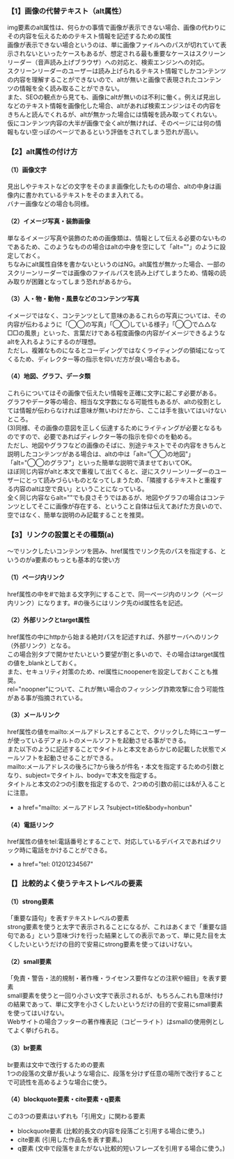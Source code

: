 ### 【1】画像の代替テキスト（alt属性）
img要素のalt属性は、何らかの事情で画像が表示できない場合、画像の代わりにその内容を伝えるためのテキスト情報を記述するための属性<br>
画像が表示できない場合というのは、単に画像ファイルへのパスが切れていて表示されないといったケースもあるが、想定される最も重要なケースはスクリーンリーダー（音声読み上げブラウザ）への対応と、検索エンジンへの対応。<br>
スクリーンリーダーのユーザーは読み上げられるテキスト情報でしかコンテンツの内容を理解することができないので、altが無いと画像で表現されたコンテンツの情報を全く読み取ることができない。<br>
また、SEOの観点から見ても、画像にaltが無いのは不利に働く。例えば見出しなどのテキスト情報を画像化した場合、altがあれば検索エンジンはその内容をきちんと読んでくれるが、altが無かった場合には情報を読み取ってくれない。<br>
仮にコンテンツ内容の大半が画像で全くaltが無ければ、そのページには何の情報もない空っぽのページであるという評価をされてしまう恐れが高い。

### 【2】alt属性の付け方
#### （1）画像文字
見出しやテキストなどの文字をそのまま画像化したものの場合、altの中身は画像内に書かれているテキストをそのまま入れてる。<br>
バナー画像などの場合も同様。

#### （2）イメージ写真・装飾画像
単なるイメージ写真や装飾のための画像類は、情報として伝える必要のないものであるため、このようなものの場合はaltの中身を空にして「alt=""」のように設定しておく。<br>
ちなみにalt属性自体を書かないというのはNG。alt属性が無かった場合、一部のスクリーンリーダーでは画像のファイルパスを読み上げてしまうため、情報の読み取りが困難となってしまう恐れがあるから。

#### （3）人・物・動物・風景などのコンテンツ写真
イメージではなく、コンテンツとして意味のあるこれらの写真については、その内容が伝わるように「◯◯の写真」「◯◯している様子」「◯◯で△△な□□の風景」といった、言葉だけである程度画像の内容がイメージできるようなaltを入れるようにするのが理想。<br>
ただし、複雑なものになるとコーディングではなくライティングの領域になってくるため、ディレクター等の指示を仰いだ方が良い場合もある。

#### （4）地図、グラフ、データ類
これらについてはその画像で伝えたい情報を正確に文字に起こす必要がある。<br>
グラフやデータ等の場合、相当な文字数になる可能性もあるが、altの役割としては情報が伝わらなければ意味が無いわけだから、ここは手を抜いてはいけないところ。<br>
(3)同様、その画像の意図を正しく伝達するためにライティングが必要となるものですので、必要であればディレクター等の指示を仰ぐのを勧める。<br>
ただし、地図やグラフなどの画像のそばに、別途テキストでその内容をきちんと説明したコンテンツがある場合は、altの中は「alt="◯◯の地図"」「alt="◯◯のグラフ"」といった簡単な説明で済ませておいてOK。<br>
ほぼ同じ内容がaltと本文で重複して出てくると、逆にスクリーンリーダーのユーザーにとって読みづらいものとなってしまうため、「隣接するテキストと重複する内容のaltは空で良い」ということになっている。<br>
全く同じ内容ならalt=""でも良さそうではあるが、地図やグラフの場合はコンテンツとしてそこに画像が存在する、ということ自体は伝えてあげた方良いので、空ではなく、簡単な説明のみ記載することを推奨。

### 【3】リンクの設置とその種類(a)
<a>〜</a>でリンクしたいコンテンツを囲み、href属性でリンク先のパスを指定する、というのがa要素のもっとも基本的な使い方
#### （1）ページ内リンク
href属性の中を#で始まる文字列にすることで、同一ページ内のリンク（ページ内リンク）になります。#の後ろにはリンク先のid属性名を記述。

#### （2）外部リンクとtarget属性
href属性の中にhttpから始まる絶対パスを記述すれば、外部サーバへのリンク（外部リンク）となる。<br>
この場合別タブで開かせたいという要望が割と多いので、その場合はtarget属性の値を_blankとしておく。<br>
また、セキュリティ対策のため、rel属性にnoopenerを設定しておくことも推奨。<br>
rel="noopner"について、これが無い場合のフィッシング詐欺攻撃に合う可能性がある事が指摘されている。

#### （3）メールリンク
href属性の値をmailto:メールアドレスとすることで、クリックした時にユーザーが使っているデフォルトのメールソフトを起動させる事ができる。<br>
また以下のように記述することでタイトルと本文をあらかじめ記載した状態でメールソフトを起動させることができる。<br>
mailto:メールアドレスの後ろに?から後ろが件名・本文を指定するための引数となり、subject=でタイトル、body=で本文を指定する。<br>
タイトルと本文の2つの引数を指定するので、2つめの引数の前には&が入ることに注意。
- a href="mailto: メールアドレス ?subject=title&body=honbun" 

#### （4）電話リンク
href属性の値をtel:電話番号とすることで、対応しているデバイスであればクリック時に電話をかけることができる。
- a href="tel: 01201234567"

### 【】比較的よく使うテキストレベルの要素
#### （1）strong要素
「重要な語句」を表すテキストレベルの要素<br>
strong要素を使うと太字で表示されることになるが、これはあくまで「重要な語句である」という意味づけを行った結果としての表示であって、単に見た目を太くしたいというだけの目的で安易にstrong要素を使ってはいけない。

#### （2）small要素
「免責・警告・法的規制・著作権・ライセンス要件などの注釈や細目」を表す要素<br>
small要素を使うと一回り小さい文字で表示されるが、もちろんこれも意味付けの結果であって、単に文字を小さくしたいというだけの目的で安易にsmall要素を使ってはいけない。<br>
Webサイトの場合フッターの著作権表記（コピーライト）はsmallの使用例としてよく挙げられる。

#### （3）br要素
br要素は文中で改行するための要素<br>
1つの段落の文章が長いような場合に、段落を分けず任意の場所で改行することで可読性を高めるような場合に使う。

#### （4）blockquote要素・cite要素・q要素
この3つの要素はいずれも「引用文」に関わる要素
- blockquote要素
(比較的長文の内容を段落ごと引用する場合に使う。)
- cite要素
(引用した作品名を表す要素。)
- q要素
(文中で段落をまたがない比較的短いフレーズを引用する場合に使う。)


